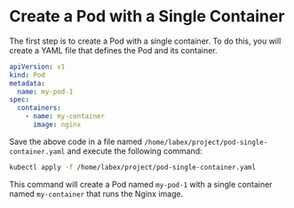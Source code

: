 # Create a Pod with a Single Container

The first step is to create a Pod with a single container. To do this, you will create a YAML file that defines the Pod and its container.

```yaml
apiVersion: v1
kind: Pod
metadata:
  name: my-pod-1
spec:
  containers:
    - name: my-container
      image: nginx
```

Save the above code in a file named `/home/labex/project/pod-single-container.yaml` and execute the following command:

```bash
kubectl apply -f /home/labex/project/pod-single-container.yaml
```

This command will create a Pod named `my-pod-1` with a single container named `my-container` that runs the Nginx image.
